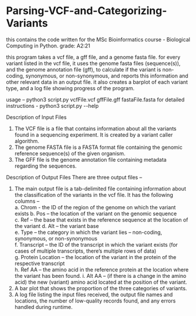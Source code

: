 # Parsing-VCF-and-Categorizing-Variants
this contains the code written for the MSc Bioinformatics course - Biological Computing in Python. grade: A2:21

this program takes a vcf file, a gff file, and a genome fasta file. for every variant listed in the vcf file, it uses the genome fasta files (sequence(s)), and the genome annotation file (gff), to calculate if the variant is non-coding, synonymous, or non-synonymous, and reports this information and other relevant data in an output file. it also creates a barplot of each variant type, and a log file showing progress of the program.

usage – python3 script.py vcfFile.vcf gffFile.gff fastaFile.fasta 
for detailed instructions - python3 script.py --help

Description of Input Files 
1)  The VCF file is a file that contains information about all the variants found in a sequencing experiment. It is created by a variant caller algorithm. 
2) The genome FASTA file is a FASTA format file containing the genomic reference sequence(s) of the given organism. 
3) The GFF file is the genome annotation file containing metadata regarding the sequences.

Description of Output Files 
There are three output files –  
1) The main output file is a tab-delimited file containing information about the classification of the variants in the vcf file. It has the following columns –  
  a. Chrom - the ID of the region of the genome on which the variant exists 
  b. Pos – the location of the variant on the genomic sequence  
  c. Ref – the base that exists in the reference sequence at the location of the variant 
  d. Alt – the variant base  
  e. Type – the category in which the variant lies – non-coding, synonymous, or non-synonymous  
  f. Transcript – the ID of the transcript in which the variant exists (for cases of multiple transcripts, there’s multiple rows of data)  
  g. Protein Location – the location of the variant in the protein of the respective transcript  
  h. Ref AA – the amino acid in the reference protein at the location where the variant has been found. 
  i. Alt AA – (if there is a change in the amino acid) the new (variant) amino acid located at the position of the variant. 
2) A bar plot that shows the proportion of the three categories of variants. 
3) A log file listing the input files received, the output file names and locations, the 
number of low-quality records found, and any errors handled during runtime. 
